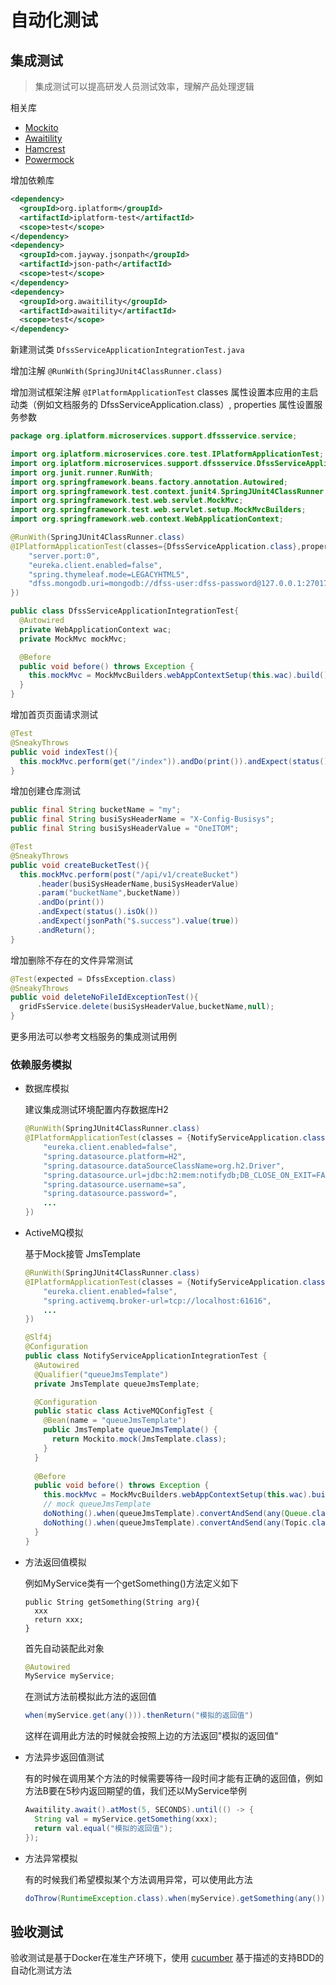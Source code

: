 # 自动化测试

## 集成测试

> 集成测试可以提高研发人员测试效率，理解产品处理逻辑
>

相关库

* [Mockito](https://github.com/mockito/mockito)
* [Awaitility](https://github.com/awaitility/awaitility)
* [Hamcrest](https://github.com/hamcrest/JavaHamcrest)
* [Powermock](https://github.com/powermock/powermock)

增加依赖库

```xml
<dependency>
  <groupId>org.iplatform</groupId>
  <artifactId>iplatform-test</artifactId>
  <scope>test</scope>
</dependency>
<dependency>
  <groupId>com.jayway.jsonpath</groupId>
  <artifactId>json-path</artifactId>
  <scope>test</scope>
</dependency>
<dependency>
  <groupId>org.awaitility</groupId>
  <artifactId>awaitility</artifactId>
  <scope>test</scope>
</dependency>
```

新建测试类 `DfssServiceApplicationIntegrationTest.java`

增加注解 `@RunWith(SpringJUnit4ClassRunner.class)`

增加测试框架注解 `@IPlatformApplicationTest` classes 属性设置本应用的主启动类（例如文档服务的 DfssServiceApplication.class）, properties 属性设置服务参数

```java
package org.iplatform.microservices.support.dfssservice.service;

import org.iplatform.microservices.core.test.IPlatformApplicationTest;
import org.iplatform.microservices.support.dfssservice.DfssServiceApplication;
import org.junit.runner.RunWith;
import org.springframework.beans.factory.annotation.Autowired;
import org.springframework.test.context.junit4.SpringJUnit4ClassRunner;
import org.springframework.test.web.servlet.MockMvc;
import org.springframework.test.web.servlet.setup.MockMvcBuilders;
import org.springframework.web.context.WebApplicationContext;

@RunWith(SpringJUnit4ClassRunner.class)
@IPlatformApplicationTest(classes={DfssServiceApplication.class},properties= {
    "server.port:0",
    "eureka.client.enabled=false",
    "spring.thymeleaf.mode=LEGACYHTML5",
    "dfss.mongodb.uri=mongodb://dfss-user:dfss-password@127.0.0.1:27017/dfss"
})

public class DfssServiceApplicationIntegrationTest{
  @Autowired
  private WebApplicationContext wac;
  private MockMvc mockMvc;

  @Before
  public void before() throws Exception {
    this.mockMvc = MockMvcBuilders.webAppContextSetup(this.wac).build();
  }
}
```

增加首页页面请求测试

```java
@Test
@SneakyThrows
public void indexTest(){
  this.mockMvc.perform(get("/index")).andDo(print()).andExpect(status().isOk());
}
```

增加创建仓库测试

```java
public final String bucketName = "my";
public final String busiSysHeaderName = "X-Config-Busisys";
public final String busiSysHeaderValue = "OneITOM";

@Test
@SneakyThrows
public void createBucketTest(){
  this.mockMvc.perform(post("/api/v1/createBucket")
      .header(busiSysHeaderName,busiSysHeaderValue)
      .param("bucketName",bucketName))
      .andDo(print())
      .andExpect(status().isOk())
      .andExpect(jsonPath("$.success").value(true))
      .andReturn();
}
```

增加删除不存在的文件异常测试

```java
@Test(expected = DfssException.class)
@SneakyThrows
public void deleteNoFileIdExceptionTest(){
  gridFsService.delete(busiSysHeaderValue,bucketName,null);
}
```

更多用法可以参考文档服务的集成测试用例

### 依赖服务模拟

* 数据库模拟

  建议集成测试环境配置内存数据库H2

  ```java
  @RunWith(SpringJUnit4ClassRunner.class)
  @IPlatformApplicationTest(classes = {NotifyServiceApplication.class}, properties = {
      "eureka.client.enabled=false",
      "spring.datasource.platform=H2",
      "spring.datasource.dataSourceClassName=org.h2.Driver",
      "spring.datasource.url=jdbc:h2:mem:notifydb;DB_CLOSE_ON_EXIT=FALSE",
      "spring.datasource.username=sa",
      "spring.datasource.password=",
      ...
  })
  ```

* ActiveMQ模拟

  基于Mock接管 JmsTemplate

  ```java
  @RunWith(SpringJUnit4ClassRunner.class)
  @IPlatformApplicationTest(classes = {NotifyServiceApplication.class,ActiveMQConfigTest.class}, properties = {
      "eureka.client.enabled=false",
      "spring.activemq.broker-url=tcp://localhost:61616",
      ...
  })
  
  @Slf4j
  @Configuration
  public class NotifyServiceApplicationIntegrationTest {
    @Autowired
    @Qualifier("queueJmsTemplate")
    private JmsTemplate queueJmsTemplate;
  
    @Configuration
    public static class ActiveMQConfigTest {
      @Bean(name = "queueJmsTemplate")
      public JmsTemplate queueJmsTemplate() {
        return Mockito.mock(JmsTemplate.class);
      }
    }
    
    @Before
    public void before() throws Exception {
      this.mockMvc = MockMvcBuilders.webAppContextSetup(this.wac).build();
      // mock queueJmsTemplate
      doNothing().when(queueJmsTemplate).convertAndSend(any(Queue.class), anyString());
      doNothing().when(queueJmsTemplate).convertAndSend(any(Topic.class), anyString());
    }  
  }
  ```

* 方法返回值模拟

  例如MyService类有一个getSomething()方法定义如下

  ```javaq
  public String getSomething(String arg){
    xxx
    return xxx;
  }
  ```

  首先自动装配此对象

  ```java
  @Autowired
  MyService myService;
  ```

  在测试方法前模拟此方法的返回值

  ```java
  when(myService.get(any())).thenReturn("模拟的返回值")
  ```

  这样在调用此方法的时候就会按照上边的方法返回"模拟的返回值"

* 方法异步返回值测试

  有的时候在调用某个方法的时候需要等待一段时间才能有正确的返回值，例如方法B要在5秒内返回期望的值，我们还以MyService举例

  ```java
  Awaitility.await().atMost(5, SECONDS).until(() -> {
  	String val = myService.getSomething(xxx);
    return val.equal("模拟的返回值");
  });
  ```

* 方法异常模拟

  有的时候我们希望模拟某个方法调用异常，可以使用此方法

  ```java
  doThrow(RuntimeException.class).when(myService).getSomething(any());
  ```

  

## 验收测试

验收测试是基于Docker在准生产环境下，使用 [cucumber](https://github.com/cucumber/cucumber) 基于描述的支持BDD的自动化测试方法